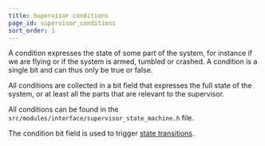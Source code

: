 ```yaml
---
title: Supervisor conditions
page_id: supervisor_conditions
sort_order: 1
---
```


A condition expresses the state of some part of the system, for instance if we are flying or if the system is armed, tumbled or crashed. A condition is a single bit and can thus only be true or false.

All conditions are collected in a bit field that expresses the full state of the system, or at least all the parts
that are relevant to the supervisor.

All conditions can be found in the `src/modules/interface/supervisor_state_machine.h` file.

The condition bit field is used to trigger [state transitions](transitions.md).
